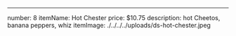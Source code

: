 ---
number: 8
itemName: Hot Chester
price: $10.75
description: hot Cheetos, banana peppers, whiz
itemImage: ./../../../uploads/ds-hot-chester.jpeg